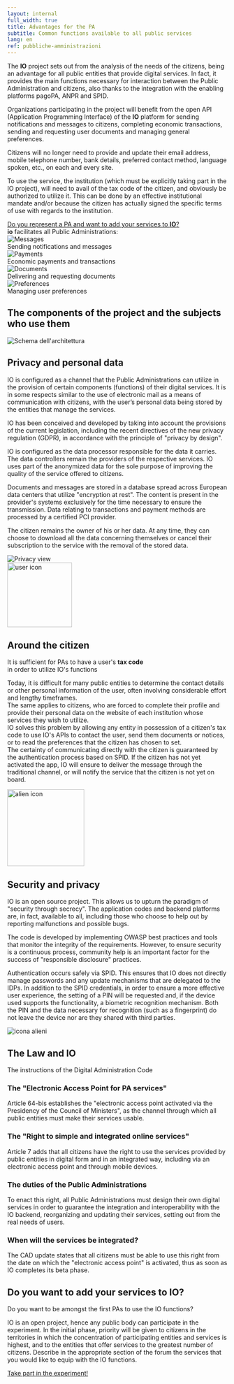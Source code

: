 ```yaml
---
layout: internal
full_width: true
title: Advantages for the PA
subtitle: Common functions available to all public services
lang: en
ref: pubbliche-amministrazioni
---
```


<section class="container mw-60">
	<div class="row">
	<div class="col-md-8 internal-page__bodytable">
	<p>The <b>IO</b> project sets out from the analysis of the needs of the citizens, being an advantage for all public entities that provide digital services. In fact, it provides the main functions necessary for interaction between the Public Administration and citizens, also thanks to the integration with the enabling platforms pagoPA, ANPR and SPID.</p>
	<p>Organizations participating in the project will benefit from the open API (Application Programming Interface) of the <b>IO</b> platform for sending notifications and messages to citizens, completing economic transactions, sending and requesting user documents and managing general preferences.</p>
	<p>Citizens will no longer need to provide and update their email address, mobile telephone number, bank details, preferred contact method, language spoken, etc., on each and every site.</p>
	<p>To use the service, the institution (which must be explicitly taking part in the IO project), will need to avail of the tax code of the citizen, and obviously be authorized to utilize it. This can be done by an effective institutional mandate and/or because the citizen has actually signed the specific terms of use with regards to the institution.</p>
		<a href="#onboard" class="font-weight-bold " >Do you represent a PA and want to add your services to <b>IO</b>?</a>
	</div>
	<div class="col-md-4" >
	<aside>
	<b>io</b> facilitates all Public Administrations:
		<div class="row facilita-pa">
			<div class="col-3 text-right"><img class="img-fluid" src="{{ '/assets/img/icon-messages.svg' | relative_url }}" alt="Messages"></div>
			<div class="col-9">Sending notifications and messages</div>
		</div>
		<div class="row facilita-pa">
			<div class="col-3 text-right"><img class="img-fluid" src="{{ '/assets/img/icon-wallet.svg' | relative_url }}" alt="Payments"></div>
			<div class="col-9">Economic payments and transactions</div>
		</div>
		<div class="row facilita-pa">
			<div class="col-3 text-right"><img class="img-fluid" src="{{ '/assets/img/icon-document.svg' | relative_url }}" alt="Documents"></div>
			<div class="col-9">Delivering and requesting documents</div>
		</div>
		<div class="row facilita-pa">
			<div class="col-3 text-right"><img class="img-fluid" src="{{ '/assets/img/icon-settings.svg' | relative_url }}" alt="Preferences"></div>
			<div class="col-9">Managing user preferences</div>
		</div>
	</aside>
	</div>
	</div>
</section>
<section class=" pa-schema__wrapper" >
<h2 class="text-center">The components of the project and the subjects who use them</h2>
<div class="pa-schema__inner">
	<img class="pa-schema" src="{{ '/assets/img/schema@2x.png' | relative_url }}" alt="Schema dell'architettura">
</div>
</section>


<section class="privacy__wrapper">
	<div class="container mw-60">
	<h2>Privacy and personal data</h2>
	<p class="privacy__subtitle"></p>
	<div class="row">
	<div class="col-md-8">
	<p class="privacy__paragraph">
	IO is configured as a channel that the Public Administrations can utilize in the provision of certain components (functions) of their digital services. It is in some respects similar to the use of electronic mail as a means of communication with citizens, with the user’s personal data being stored by the entities that manage the services.
</p>
<p class="privacy__paragraph">
IO has been conceived and developed by taking into account the provisions of the current legislation, including the recent directives of the new privacy regulation (GDPR), in accordance with the principle of "privacy by design".
</p>
<p class="privacy__paragraph">
IO is configured as the data processor responsible for the data it carries. The data controllers remain the providers of the respective services. IO uses part of the anonymized data for the sole purpose of improving the quality of the service offered to citizens.
</p><p class="privacy__paragraph">
Documents and messages are stored in a database spread across European data centers that utilize "encryption at rest". The content is present in the provider's systems exclusively for the time necessary to ensure the transmission. Data relating to transactions and payment methods are processed by a certified PCI provider.
</p><p class="privacy__paragraph">
The citizen remains the owner of his or her data. At any time, they can choose to download all the data concerning themselves or cancel their subscription to the service with the removal of the stored data.
	</p>
	</div>
	<div class="col-md-4 text-center">
	<div class="col__device__privacy">
	<img src="{{ '/assets/img/screen-privacy.png' | relative_url }}" class="w-100" alt="Privacy view">
	</div>
	</div>
	</div>
	</div>
</section>

<section class="attorno-utente__wrapper">
	<div class="container mw-60">
	<div class="text-center">
	<img src="{{ '/assets/img/icon-user-green.svg' | relative_url }}" height="148" alt="user icon">
	</div>
	<h2 class="text-center">Around the citizen</h2>
	<p class="text-center attorno-utente__subtitle">
	It is sufficient for PAs to have a user's <b>tax code</b><br> in order to utilize IO's functions
	</p>
	<p class="text-justify mw-40 attorno-utente__paragraph">
	Today, it is difficult for many public entities to determine the contact details or other personal information of the user, often involving considerable effort and lengthy timeframes.<br>The same applies to citizens, who are forced to complete their profile and provide their personal data on the website of each institution whose services they wish to utilize.<br>
IO solves this problem by allowing any entity in possession of a citizen's tax code to use IO's APIs to contact the user, send them documents or notices, or to read the preferences that the citizen has chosen to set.<br>
The certainty of communicating directly with the citizen is guaranteed by the authentication process based on SPID. If the citizen has not yet activated the app, IO will ensure to deliver the message through the traditional channel, or will notify the service that the citizen is not yet on board.
	</p>
	</div>
</section>

<section class="sicurezza__wrapper">
	<img src="{{ '/assets/img/alien.gif' | relative_url }}" width="176" alt="alien icon" class="sicurezza__alien">
	<div class="container mw-60">
	<h2 class="text-center">Security and privacy</h2>
	<p class="text-justify mw-40 sicurezza__paragraph">
	IO is an open source project. This allows us to upturn the paradigm of "security through secrecy". The application codes and backend platforms are, in fact, available to all, including those who choose to help out by reporting malfunctions and possible bugs.</p><p class="text-justified mw-40 sicurezza__paragraph">
The code is developed by implementing OWASP best practices and tools that monitor the integrity of the requirements. However, to ensure security is a continuous process, community help is an important factor for the success of "responsible disclosure" practices.
</p><p class="text-justify mw-40 sicurezza__paragraph">
Authentication occurs safely via SPID. This ensures that IO does not directly manage passwords and any update mechanisms that are delegated to the IDPs. In addition to the SPID credentials, in order to ensure a more effective user experience, the setting of a PIN will be requested and, if the device used supports the functionality, a biometric recognition mechanism. Both the PIN and the data necessary for recognition (such as a fingerprint) do not leave the device nor are they shared with third parties.
	</p>
	</div>
	<div class="text-center container sicurezza__aliens">
		<img src="{{ '/assets/img/aliens.png' | relative_url }}" alt="icona alieni" class="img-fluid">
	</div>
</section>

<section class="legge__wrapper">
	<div class="container mw-60">
	<h2 class="text-center">The Law and IO</h2>
	<p class="text-center attorno-utente__subtitle">The instructions of the Digital Administration Code</p>
	<div class="row">
		<article class="col-sm-6 col-md-3">
		<h1 >The "Electronic Access Point for PA services"</h1>
		<p class="legge__paragraph">
	Article 64-bis establishes the "electronic access point activated via the Presidency of the Council of Ministers", as the channel through which all public entities must make their services usable.
</p>
		</article>
		<article class="col-sm-6 col-md-3">
		<h1 >The "Right to simple and integrated online services"</h1>
		<p class="legge__paragraph">
	Article 7 adds that all citizens have the right to use the services provided by public entities in digital form and in an integrated way, including via an electronic access point and through mobile devices.
</p>
		</article>
		<article class="col-sm-6 col-md-3">
		<h1 >The duties of the Public Administrations</h1>
		<p class="legge__paragraph">
	To enact this right, all Public Administrations must design their own digital services in order to guarantee the integration and interoperability with the IO backend, reorganizing and updating their services, setting out from the real needs of users.
</p>
		</article>
		<article class="col-sm-6 col-md-3">
		<h1 >When will the services be integrated?</h1>
		<p class=" legge__paragraph">
	The CAD update states that all citizens must be able to use this right from the date on which the "electronic access point" is activated, thus as soon as IO completes its beta phase.</p>
		</article>
	</div>
	</div>
</section>

<section class="onboard__wrapper" id="onboard" >
	<div class="container mw-60">
	<h2 class="text-center">Do you want to add your services to IO?
</h2>
	<p class="text-center onboard__subtitle">Do you want to be amongst the first PAs to use the IO functions?</p>
	<p class="text-center onboard__paragraph mw-50 mb-4">
	IO is an open project, hence any public body can participate in the experiment. In the initial phase, priority will be given to citizens in the territories in which the concentration of participating entities and services is highest, and to the entities that offer services to the greatest number of citizens. Describe in the appropriate section of the forum the services that you would like to equip with the IO functions.
	</p>
	<div class="text-center">
	    <a href="https://forum.italia.it/c/progetto-io/proponi-un-servizio" class="btn btn-primary mt-4 mb-4" target="_blank" rel="noopener">Take part in the experiment!</a>
	</div>
	</div>
</section>

